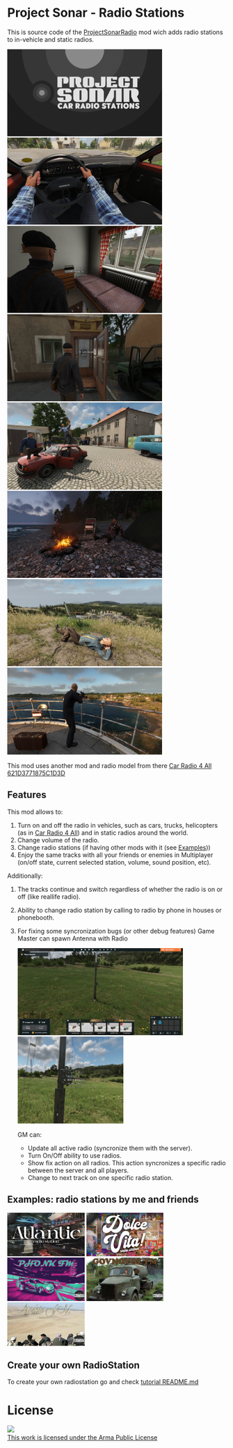 # Project Sonar - Radio Stations

This is source code of the [ProjectSonarRadio](https://reforger.armaplatform.com/workshop/62E354B50264C08F-ProjectSonar-RadioStations) mod wich adds radio stations to in-vehicle and static radios.

<picture><img src="./images/logo.png" alt="mod-logo" style="height:200px"></picture>
<picture><img src="./images/1.jpg" alt="1.jpg" style="height:200px"></picture>
<picture><img src="./images/2.jpg" alt="2.jpg" style="height:200px"></picture>
<picture><img src="./images/3.jpg" alt="3.jpg" style="height:200px"></picture>
<picture><img src="./images/4.jpg" alt="4.jpg" style="height:200px"></picture>
<picture><img src="./images/5.jpg" alt="5.jpg" style="height:200px"></picture>
<picture><img src="./images/6.jpg" alt="6.jpg" style="height:200px"></picture>
<picture><img src="./images/7.png" alt="7.png" style="height:200px"></picture>

This mod uses another mod and radio model from there [Car Radio 4 All 621D3771875C1D3D](https://reforger.armaplatform.com/workshop/621D3771875C1D3D-CarRadio4All)

## Features

This mod allows to:
1. Turn on and off the radio in vehicles, such as cars, trucks, helicopters (as in [Car Radio 4 All](https://reforger.armaplatform.com/workshop/621D3771875C1D3D-CarRadio4All)) and in static radios around the world.
2. Change volume of the radio.
3. Change radio stations (if having other mods with it (see [Examples](#examples-radio-stations-by-me-and-friends)))
4. Enjoy the same tracks with all your friends or enemies in Multiplayer (on/off state, current selected station, volume, sound position, etc).

Additionally:
1. The tracks continue and switch regardless of whether the radio is on or off (like reallife radio).
2. Ability to change radio station by calling to radio by phone in houses or phonebooth.
3. For fixing some syncronization bugs (or other debug features) Game Master can spawn Antenna with Radio
   
   <picture><img src="./images/debug-1.jpg" alt="debug-1.jpg" style="height:200px"></picture>
   <picture><img src="./images/debug-2.jpg" alt="debug-2.jpg" style="height:200px"></picture>

    GM can:
   - Update all active radio (syncronize them with the server).
   - Turn On/Off ability to use radios.
   - Show fix action on all radios. This action syncronizes a specific radio between the server and all players.
   - Change to next track on one specific radio station.

## Examples: radio stations by me and friends
<picture><a href="https://reforger.armaplatform.com/workshop/65B5407553C40DC8" target="_blank" ><img src="./images/atlantic.jpg" alt="Atlantic Radio Station" style="height:100px"></a></picture>
<picture><a href="https://reforger.armaplatform.com/workshop/65B52CBBC2551296" target="_blank" ><img src="./images/dolce-vita.jpg" alt="Dolce Vita Radio Station" style="height:100px"></a></picture>
<picture><a href="https://reforger.armaplatform.com/workshop/64C327610D57AE60" target="_blank" ><img src="./images/phonk.png" alt="Phonk FM" style="height:100px"></a></picture>
<picture><a href="https://reforger.armaplatform.com/workshop/64C54E100E1B89CB" target="_blank" ><img src="./images/govnovoz.png" alt="Govnovoz FM" style="height:100px"></a></picture>
<picture><a href="https://reforger.armaplatform.com/workshop/65ACCE73483B2D24" target="_blank" ><img src="./images/arabic.png" alt="Arabic FM" style="height:100px"></a></picture>


## Create your own RadioStation

To create your own radiostation go and check [tutorial README.md](./tutorial)


# License
<a rel="license" href="https://www.bohemia.net/community/licenses/arma-public-license" target="_blank" ><img src="https://data.bistudio.com/images/license/APL.png"><br>This work is licensed under the Arma Public License</a>